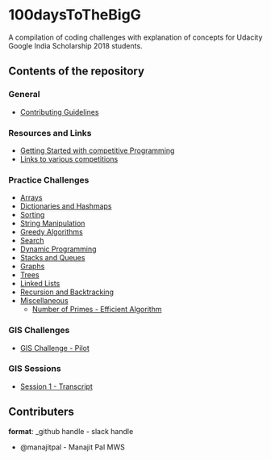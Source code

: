 # 100daysToTheBigG

A compilation of coding challenges with explanation of concepts for Udacity Google India Scholarship 2018 students.



## Contents of the repository


### General
* [Contributing Guidelines](Contributing.md)

### Resources and Links
* [Getting Started with competitive Programming](External%20Resources/Getting%20Started.md)
* [Links to various competitions](External%20Resources/Competitions.md)

### Practice Challenges
* [Arrays](Arrays/)
* [Dictionaries and Hashmaps](Dictionaries%20and%20Hashmaps/)
* [Sorting](Sorting/)
* [String Manipulation](String%20Manipulation/)
* [Greedy Algorithms](Greedy%20Algorithms/)
* [Search](Search/)
* [Dynamic Programming](Dynamic%20Programming)
* [Stacks and Queues](Stacks%20and%20Queues/)
* [Graphs](Graphs/)
* [Trees](Trees/)
* [Linked Lists](Linked%20Lists/)
* [Recursion and Backtracking](Recursion%20and%20Backtracking)
* [Miscellaneous](Miscellaneous/)
    * [Number of Primes - Efficient Algorithm](Miscellaneous/Mogu%20Loves%20Numbers%20-%20Hackerearth)

### GIS Challenges
* [GIS Challenge - Pilot](GIS/Episode1)

### GIS Sessions
* [Session 1 - Transcript](sessions/session1.md)

## Contributers
**format**: _github handle - slack handle

* @manajitpal - Manajit Pal MWS
